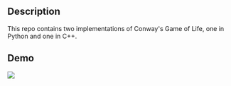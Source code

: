 ## Description
This repo contains two implementations of Conway's Game of Life, one in Python and one in C++.

## Demo
<img style="text-align: center;" src="./assets/growth.gif">
